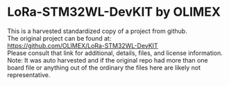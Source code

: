 
# LoRa-STM32WL-DevKIT by OLIMEX  
This is a harvested standardized copy of a project from github.  
The original project can be found at:  
https://github.com/OLIMEX/LoRa-STM32WL-DevKIT  
Please consult that link for additional, details, files, and license information.  
Note: It was auto harvested and if the original repo had more than one board file or anything out of the ordinary the files here are likely not representative.  
    